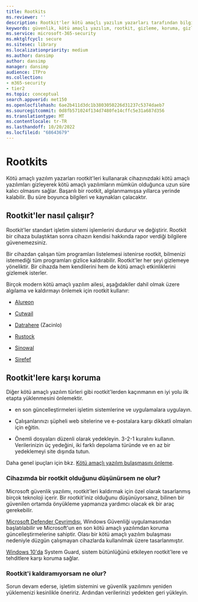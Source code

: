 ```yaml
---
title: Rootkits
ms.reviewer: ''
description: Rootkit'ler kötü amaçlı yazılım yazarları tarafından bilgisayarınızdaki kötü amaçlı kodları gizlemek ve kötü amaçlı yazılımların veya istenmeyebilecek yazılımların kaldırılmasını zorlaştırmak için kullanılabilir.
keywords: güvenlik, kötü amaçlı yazılım, rootkit, gizleme, koruma, gizleme, WDSI, MMPC, Microsoft Kötü Amaçlı Yazılımdan Koruma Merkezi, rootkits, Sirefef, Rustock, Sinowal, Cutwail, kötü amaçlı yazılım, virüs
ms.service: microsoft-365-security
ms.mktglfcycl: secure
ms.sitesec: library
ms.localizationpriority: medium
ms.author: dansimp
author: dansimp
manager: dansimp
audience: ITPro
ms.collection:
- m365-security
- tier2
ms.topic: conceptual
search.appverid: met150
ms.openlocfilehash: 6ae2b411d3dc1b3803050226d31237c5374daeb7
ms.sourcegitcommit: 0d8fb571024f134d7480fe14cffc5e31a687d356
ms.translationtype: MT
ms.contentlocale: tr-TR
ms.lasthandoff: 10/20/2022
ms.locfileid: "68643679"
---
```

# <a name="rootkits"></a>Rootkits

Kötü amaçlı yazılım yazarları rootkit'leri kullanarak cihazınızdaki kötü amaçlı yazılımları gizleyerek kötü amaçlı yazılımların mümkün olduğunca uzun süre kalıcı olmasını sağlar. Başarılı bir rootkit, algılanmamışsa yıllarca yerinde kalabilir. Bu süre boyunca bilgileri ve kaynakları çalacaktır.

## <a name="how-rootkits-work"></a>Rootkit'ler nasıl çalışır?

Rootkit'ler standart işletim sistemi işlemlerini durdurur ve değiştirir. Rootkit bir cihaza bulaştıktan sonra cihazın kendisi hakkında rapor verdiği bilgilere güvenemezsiniz.

Bir cihazdan çalışan tüm programları listelemesi istenirse rootkit, bilmenizi istemediği tüm programları gizlice kaldırabilir. Rootkit'ler her şeyi gizlemeye yöneliktir. Bir cihazda hem kendilerini hem de kötü amaçlı etkinliklerini gizlemek isterler.

Birçok modern kötü amaçlı yazılım ailesi, aşağıdakiler dahil olmak üzere algılama ve kaldırmayı önlemek için rootkit kullanır:

* [Alureon](https://www.microsoft.com/security/portal/threat/encyclopedia/Entry.aspx?Name=Win32%2fAlureon)

* [Cutwail](https://www.microsoft.com/security/portal/threat/encyclopedia/Entry.aspx?Name=Win32%2fCutwail)

* [Datrahere](https://www.microsoft.com/wdsi/threats/malware-encyclopedia-description?Name=Trojan:Win64/Detrahere) (Zacinlo)

* [Rustock](https://www.microsoft.com/security/portal/threat/encyclopedia/entry.aspx?Name=Win32%2fRustock)

* [Sinowal](https://www.microsoft.com/security/portal/threat/encyclopedia/Entry.aspx?Name=Win32%2fSinowal)

* [Sirefef](https://www.microsoft.com/security/portal/threat/encyclopedia/Entry.aspx?Name=Win32%2fSirefef)

## <a name="how-to-protect-against-rootkits"></a>Rootkit'lere karşı koruma

Diğer kötü amaçlı yazılım türleri gibi rootkit'lerden kaçınmanın en iyi yolu ilk etapta yüklenmesini önlemektir.

* en son güncelleştirmeleri işletim sistemlerine ve uygulamalara uygulayın.

* Çalışanlarınızı şüpheli web sitelerine ve e-postalara karşı dikkatli olmaları için eğitin.

* Önemli dosyaları düzenli olarak yedekleyin. 3-2-1 kuralını kullanın. Verilerinizin üç yedeğini, iki farklı depolama türünde ve en az bir yedeklemeyi site dışında tutun.

Daha genel ipuçları için bkz. [Kötü amaçlı yazılım bulaşmasını önleme](prevent-malware-infection.md).

### <a name="what-if-i-think-i-have-a-rootkit-on-my-device"></a>Cihazımda bir rootkit olduğunu düşünürsem ne olur?

Microsoft güvenlik yazılımı, rootkit'leri kaldırmak için özel olarak tasarlanmış birçok teknoloji içerir. Bir rootkit'iniz olduğunu düşünüyorsanız, bilinen bir güvenilen ortamda önyükleme yapmanıza yardımcı olacak ek bir araç gerekebilir.

[Microsoft Defender Çevrimdışı](https://support.microsoft.com/help/17466/microsoft-defender-offline-help-protect-my-pc), Windows Güvenliği uygulamasından başlatılabilir ve Microsoft'un en son kötü amaçlı yazılımdan koruma güncelleştirmelerine sahiptir. Olası bir kötü amaçlı yazılım bulaşması nedeniyle düzgün çalışmayan cihazlarda kullanılmak üzere tasarlanmıştır.

[Windows 10'da](https://cloudblogs.microsoft.com/microsoftsecure/2017/10/23/hardening-the-system-and-maintaining-integrity-with-windows-defender-system-guard/) System Guard, sistem bütünlüğünü etkileyen rootkit'lere ve tehditlere karşı koruma sağlar.

### <a name="what-if-i-cant-remove-a-rootkit"></a>Rootkit'i kaldıramıyorsam ne olur?

Sorun devam ederse, işletim sistemini ve güvenlik yazılımını yeniden yüklemenizi kesinlikle öneririz. Ardından verilerinizi yedekten geri yükleyin.
